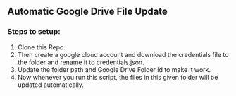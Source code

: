 ## Automatic Google Drive File Update ##
### Steps to setup:
1. Clone this Repo.
2. Then create a google cloud account and download the credentials file to the folder and rename it to credentials.json.
3. Update the folder path and Google Drive Folder id to make it work.
4. Now whenever you run this script, the files in this given folder will be updated automatically.
